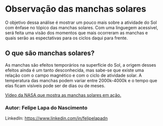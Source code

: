 

# Observação das manchas solares
O objetivo dessa análise é mostrar um pouco mais sobre a atividade do Sol com ênfase no tópico das manchas solares. Com uma linguegem acessível, será feita uma visão dos momentos que mais ocorreram as manchas e quais serão as espectativas para os ciclos daqui para frente. 

## O que são manchas solares?
As manchas são efeitos temporários na superfície do Sol, a origem desses efeitos ainda é um tanto desconhecida, mas sabe-se que existe uma relação com o campo magnético e com o ciclo de atividade solar. A temperatura das manchas podem variar entre 2000k-4000k e o tempo que elas ficam visíveis pode ser de dias ou de meses.

[Vídeo da NASA que mostra as manchas solares em ação.](https://www.youtube.com/watch?v=6tmbeLTHC_0&feature=emb_logo)

### Autor: Felipe Lapa do Nascimento
LinkedIn: https://www.linkedin.com/in/felipelapadn
